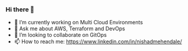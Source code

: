 ### Hi there 👋
- 🔭 I’m currently working on Multi Cloud Environments
- 💬 Ask me about AWS, Terraform and DevOps
- 👯 I’m looking to collaborate on GitOps
- 📫 How to reach me: https://www.linkedin.com/in/nishadmehendale/
<!--
**nishadmehendale/nishadmehendale** is a ✨ _special_ ✨ repository because its `README.md` (this file) appears on your GitHub profile.

Here are some ideas to get you started:

- 🔭 I’m currently working on ...
- 🌱 I’m currently learning ...
- 👯 I’m looking to collaborate on ...
- 🤔 I’m looking for help with ...
- 💬 Ask me about ...

- 😄 Pronouns: ...
- ⚡ Fun fact: ...
-->
